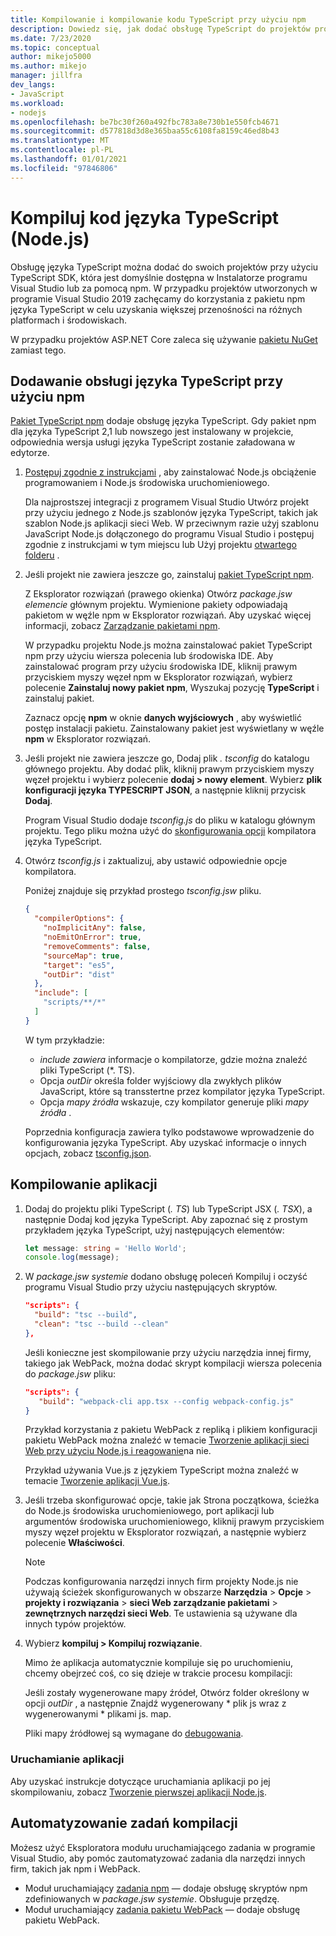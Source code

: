 ```yaml
---
title: Kompilowanie i kompilowanie kodu TypeScript przy użyciu npm
description: Dowiedz się, jak dodać obsługę TypeScript do projektów programu Visual Studio za pomocą Menedżera pakietów węzła (npm).
ms.date: 7/23/2020
ms.topic: conceptual
author: mikejo5000
ms.author: mikejo
manager: jillfra
dev_langs:
- JavaScript
ms.workload:
- nodejs
ms.openlocfilehash: be7bc30f260a492fbc783a8e730b1e550fcb4671
ms.sourcegitcommit: d577818d3d8e365baa55c6108fa8159c46ed8b43
ms.translationtype: MT
ms.contentlocale: pl-PL
ms.lasthandoff: 01/01/2021
ms.locfileid: "97846806"
---
```

# <a name="compile-typescript-code-nodejs"></a>Kompiluj kod języka TypeScript (Node.js)

Obsługę języka TypeScript można dodać do swoich projektów przy użyciu TypeScript SDK, która jest domyślnie dostępna w Instalatorze programu Visual Studio lub za pomocą npm. W przypadku projektów utworzonych w programie Visual Studio 2019 zachęcamy do korzystania z pakietu npm języka TypeScript w celu uzyskania większej przenośności na różnych platformach i środowiskach.

W przypadku projektów ASP.NET Core zaleca się używanie [pakietu NuGet](../javascript/compile-typescript-code-nuget.md) zamiast tego.

## <a name="add-typescript-support-using-npm"></a>Dodawanie obsługi języka TypeScript przy użyciu npm

[Pakiet TypeScript npm](https://www.npmjs.com/package/typescript) dodaje obsługę języka TypeScript. Gdy pakiet npm dla języka TypeScript 2,1 lub nowszego jest instalowany w projekcie, odpowiednia wersja usługi języka TypeScript zostanie załadowana w edytorze.

1. [Postępuj zgodnie z instrukcjami](../ide/quickstart-nodejs.md?toc=%252fvisualstudio%252fjavascript%252ftoc.json) , aby zainstalować Node.js obciążenie programowaniem i Node.js środowiska uruchomieniowego.

   Dla najprostszej integracji z programem Visual Studio Utwórz projekt przy użyciu jednego z Node.js szablonów języka TypeScript, takich jak szablon Node.js aplikacji sieci Web. W przeciwnym razie użyj szablonu JavaScript Node.js dołączonego do programu Visual Studio i postępuj zgodnie z instrukcjami w tym miejscu lub Użyj projektu [otwartego folderu](../javascript/develop-javascript-code-without-solutions-projects.md) .

1. Jeśli projekt nie zawiera jeszcze go, zainstaluj [pakiet TypeScript npm](https://www.npmjs.com/package/typescript).

   Z Eksplorator rozwiązań (prawego okienka) Otwórz *package.jsw elemencie* głównym projektu. Wymienione pakiety odpowiadają pakietom w węźle npm w Eksplorator rozwiązań. Aby uzyskać więcej informacji, zobacz [Zarządzanie pakietami npm](../javascript/npm-package-management.md).

   W przypadku projektu Node.js można zainstalować pakiet TypeScript npm przy użyciu wiersza polecenia lub środowiska IDE. Aby zainstalować program przy użyciu środowiska IDE, kliknij prawym przyciskiem myszy węzeł npm w Eksplorator rozwiązań, wybierz polecenie **Zainstaluj nowy pakiet npm**, Wyszukaj pozycję **TypeScript** i zainstaluj pakiet.

   Zaznacz opcję **npm** w oknie **danych wyjściowych** , aby wyświetlić postęp instalacji pakietu. Zainstalowany pakiet jest wyświetlany w węźle **npm** w Eksplorator rozwiązań.

1. Jeśli projekt nie zawiera jeszcze go, Dodaj plik *. tsconfig* do katalogu głównego projektu. Aby dodać plik, kliknij prawym przyciskiem myszy węzeł projektu i wybierz polecenie **dodaj > nowy element**. Wybierz **plik konfiguracji języka TYPESCRIPT JSON**, a następnie kliknij przycisk **Dodaj**.

   Program Visual Studio dodaje *tsconfig.js* do pliku w katalogu głównym projektu. Tego pliku można użyć do [skonfigurowania opcji](https://www.typescriptlang.org/docs/handbook/tsconfig-json.html) kompilatora języka TypeScript.

1. Otwórz *tsconfig.js* i zaktualizuj, aby ustawić odpowiednie opcje kompilatora.

   Poniżej znajduje się przykład prostego *tsconfig.jsw* pliku.

   ```json
   {
     "compilerOptions": {
       "noImplicitAny": false,
       "noEmitOnError": true,
       "removeComments": false,
       "sourceMap": true,
       "target": "es5",
       "outDir": "dist"
     },
     "include": [
       "scripts/**/*"
     ]
   }
   ```

   W tym przykładzie:
   - *include zawiera* informacje o kompilatorze, gdzie można znaleźć pliki TypeScript (*. TS).
   - Opcja *outDir* określa folder wyjściowy dla zwykłych plików JavaScript, które są transstertne przez kompilator języka TypeScript.
   - Opcja *mapy źródła* wskazuje, czy kompilator generuje pliki *mapy źródła* .

   Poprzednia konfiguracja zawiera tylko podstawowe wprowadzenie do konfigurowania języka TypeScript. Aby uzyskać informacje o innych opcjach, zobacz [tsconfig.json](https://www.typescriptlang.org/docs/handbook/tsconfig-json.html).

## <a name="build-the-application"></a>Kompilowanie aplikacji

1. Dodaj do projektu pliki TypeScript (*. TS*) lub TypeScript JSX (*. TSX*), a następnie Dodaj kod języka TypeScript. Aby zapoznać się z prostym przykładem języka TypeScript, użyj następujących elementów:

   ```typescript
   let message: string = 'Hello World';
   console.log(message);
   ```

1. W *package.jsw systemie* dodano obsługę poleceń Kompiluj i oczyść programu Visual Studio przy użyciu następujących skryptów.

   ```json
   "scripts": {
     "build": "tsc --build",
     "clean": "tsc --build --clean"
   },
   ```

   Jeśli konieczne jest skompilowanie przy użyciu narzędzia innej firmy, takiego jak WebPack, można dodać skrypt kompilacji wiersza polecenia do *package.jsw* pliku:

   ```json
   "scripts": {
      "build": "webpack-cli app.tsx --config webpack-config.js"
   }
   ```

   Przykład korzystania z pakietu WebPack z repliką i plikiem konfiguracji pakietu WebPack można znaleźć w temacie [Tworzenie aplikacji sieci Web przy użyciu Node.js i reagowanie](../javascript/tutorial-nodejs-with-react-and-jsx.md)na nie.

   Przykład używania Vue.js z językiem TypeScript można znaleźć w temacie [Tworzenie aplikacji Vue.js](/javascript/create-application-with-vuejs).

1. Jeśli trzeba skonfigurować opcje, takie jak Strona początkowa, ścieżka do Node.js środowiska uruchomieniowego, port aplikacji lub argumentów środowiska uruchomieniowego, kliknij prawym przyciskiem myszy węzeł projektu w Eksplorator rozwiązań, a następnie wybierz polecenie **Właściwości**.

   >[!NOTE]
   > Podczas konfigurowania narzędzi innych firm projekty Node.js nie używają ścieżek skonfigurowanych w obszarze **Narzędzia**  >  **Opcje**  >  **projekty i rozwiązania**  >  **sieci Web zarządzanie pakietami**  >  **zewnętrznych narzędzi sieci Web**. Te ustawienia są używane dla innych typów projektów.

1. Wybierz **kompiluj > Kompiluj rozwiązanie**.

   Mimo że aplikacja automatycznie kompiluje się po uruchomieniu, chcemy obejrzeć coś, co się dzieje w trakcie procesu kompilacji:

   Jeśli zostały wygenerowane mapy źródeł, Otwórz folder określony w opcji *outDir* , a następnie Znajdź wygenerowany \* plik js wraz z wygenerowanymi \* plikami js. map.

   Pliki mapy źródłowej są wymagane do [debugowania](../javascript/debug-nodejs.md).

### <a name="run-the-application"></a>Uruchamianie aplikacji

Aby uzyskać instrukcje dotyczące uruchamiania aplikacji po jej skompilowaniu, zobacz [Tworzenie pierwszej aplikacji Node.js](../ide/quickstart-nodejs.md?toc=%252fvisualstudio%252fjavascript%252ftoc.json#run-the-application).

## <a name="automate-build-tasks"></a>Automatyzowanie zadań kompilacji

Możesz użyć Eksploratora modułu uruchamiającego zadania w programie Visual Studio, aby pomóc zautomatyzować zadania dla narzędzi innych firm, takich jak npm i WebPack.

- Moduł uruchamiający [zadania npm](https://marketplace.visualstudio.com/items?itemName=MadsKristensen.NPMTaskRunner) — dodaje obsługę skryptów npm zdefiniowanych w *package.jsw systemie*. Obsługuje przędzę.
- Moduł uruchamiający [zadania pakietu WebPack](https://marketplace.visualstudio.com/items?itemName=MadsKristensen.WebPackTaskRunner) — dodaje obsługę pakietu WebPack.